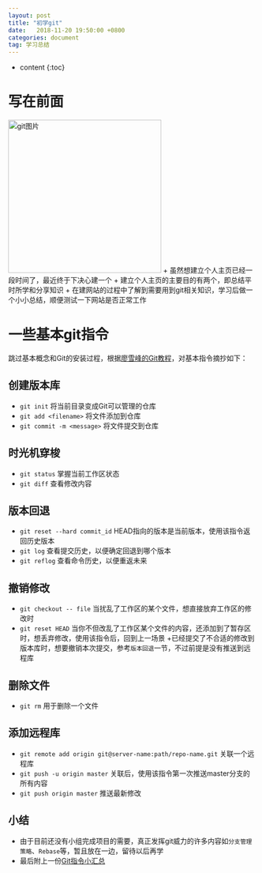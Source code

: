 ```yaml
---
layout: post
title: "初学git"
date:   2018-11-20 19:50:00 +0800
categories: document
tag: 学习总结
---
```


* content
{:toc}


写在前面   
====================================
<img src="{{ '/styles/images/git.PNG' | prepend: site.baseurl }}" alt="git图片" width="310" />
+ 虽然想建立个人主页已经一段时间了，最近终于下决心建一个
+ 建立个人主页的主要目的有两个，即总结平时所学和分享知识
+ 在建网站的过程中了解到需要用到git相关知识，学习后做一个小小总结，顺便测试一下网站是否正常工作


一些基本git指令
====================================
跳过基本概念和Git的安装过程，根据[廖雪峰的Git教程](https://www.liaoxuefeng.com/wiki/0013739516305929606dd18361248578c67b8067c8c017b000)，对基本指令摘抄如下：


创建版本库
------------------------------------
+ `git init` 将当前目录变成Git可以管理的仓库
+ `git add <filename>`  将文件添加到仓库
+ `git commit -m <message>`  将文件提交到仓库



时光机穿梭
------------------------------------
+ `git status` 掌握当前工作区状态
+ `git diff` 查看修改内容



版本回退
------------------------------------
+ `git reset --hard commit_id`   HEAD指向的版本是当前版本，使用该指令返回历史版本
+ `git log` 查看提交历史，以便确定回退到哪个版本
+ `git reflog` 查看命令历史，以便重返未来


撤销修改
------------------------------------
+ `git checkout -- file` 当扰乱了工作区的某个文件，想直接放弃工作区的修改时
+ `git reset HEAD` <file> 当你不但改乱了工作区某个文件的内容，还添加到了暂存区时，想丢弃修改，使用该指令后，回到上一场景
+已经提交了不合适的修改到版本库时，想要撤销本次提交，参考`版本回退`一节，不过前提是没有推送到远程库


删除文件
------------------------------------
+ `git rm` 用于删除一个文件


添加远程库
------------------------------------
+ `git remote add origin git@server-name:path/repo-name.git` 关联一个远程库
+ `git push -u origin master` 关联后，使用该指令第一次推送master分支的所有内容
+ `git push origin master` 推送最新修改

小结
------------------------------------
+ 由于目前还没有小组完成项目的需要，真正发挥git威力的许多内容如`分支管理策略`、`Rebase`等，暂且放在一边，留待以后再学
+ 最后附上一份[Git指令小汇总](yukawax.cn/posts/git-cheatsheet.pdf)